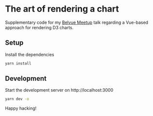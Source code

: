 # The art of rendering a chart

Supplementary code for my [Belvue Meetup](https://www.meetup.com/nl-NL/belvue-be/events/281427070/) talk regarding a Vue-based approach for rendering D3 charts.

## Setup

Install the dependencies

```bash
yarn install
```

## Development

Start the development server on http://localhost:3000

```bash
yarn dev -o
```

Happy hacking!
